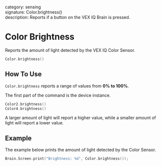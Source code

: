 category: sensing  
signature: Color.brightness()  
description: Reports if a button on the VEX IQ Brain is pressed.

# Color Brightness

Reports the amount of light detected by the VEX IQ Color Sensor.

```cpp
Color.brightness()
```

## How To Use

`Color.brightness` reports a range of values from **0% to 100%**.

The first part of the command is the device instance.

```cpp
Color2.brightness()
Color4.brightness()
```

A larger amount of light will report a higher value, while a smaller amount of light will report a lower value.

## Example

The example below prints the amount of light detected by the Color Sensor.

```cpp
Brain.Screen.print("Brightness: %d", Color.brightness());
```

<advanced>
</advanced>
